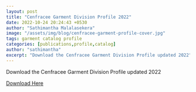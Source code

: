 ```yaml
---
layout: post
title: "Cenfracee Garment Division Profile 2022"
date: 2022-10-24 20:24:43 +0530
author: "Sathimantha Malalasekera"
image: "/assets/img/blog/cenfracee-garment-profile-cover.jpg"
tags: garment catalog profile
categories: [publications,profile,catalog]
author: "sathimantha"
excerpt: "Download the Cenfracee Garment Division Profile updated 2022"
---
```


Download the Cenfracee Garment Division Profile updated 2022

<a href="publications/Cenfracee Garment Profile-2022.pdf" target="_blank" class="fa fa-download" download> Download Here</a>